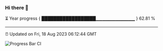 ### Hi there 👋

⏳ Year progress { ██████████████████▁▁▁▁▁▁▁▁▁▁▁▁ } 62.81 %

---

⏰ Updated on Fri, 18 Aug 2023 06:12:44 GMT

![Progress Bar CI](https://github.com/liununu/liununu/workflows/Progress%20Bar%20CI/badge.svg)
